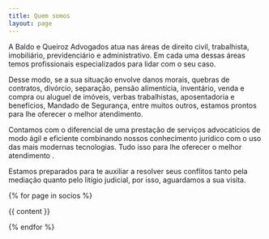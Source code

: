 ```yaml
---
title: Quem somos
layout: page
---
```

A Baldo e Queiroz Advogados atua nas áreas de direito civil, trabalhista, imobiliário, previdenciário e administrativo. Em cada uma dessas áreas temos profissionais especializados para lidar com o seu caso.

Desse modo, se a sua situação envolve danos morais, quebras de contratos, divórcio, separação, pensão alimentícia, inventário, venda e compra ou aluguel de imóveis, verbas trabalhistas, aposentadoria e benefícios, Mandado de Segurança, entre muitos outros, estamos prontos para lhe oferecer o melhor atendimento.

Contamos com o diferencial de uma prestação de serviços advocatícios de modo ágil e eficiente combinando nossos conhecimento jurídico com o uso das mais modernas tecnologias. Tudo isso para lhe oferecer o melhor atendimento .

Estamos preparados para te auxiliar a resolver seus conflitos tanto pela mediação quanto pelo litígio judicial, por isso,  aguardamos a sua visita.

{% for page in socios %}

{{ content }}

{% endfor %}
